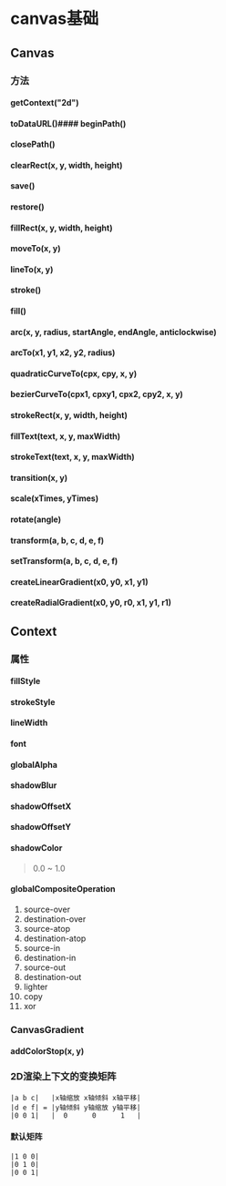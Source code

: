 # canvas基础

## Canvas

### 方法

#### getContext("2d")

#### toDataURL()#### beginPath()

#### closePath()

#### clearRect(x, y, width, height)

#### save()

#### restore()

#### fillRect(x, y, width, height)

#### moveTo(x, y)

#### lineTo(x, y)

#### stroke()

#### fill()

#### arc(x, y, radius, startAngle, endAngle, anticlockwise)

#### arcTo(x1, y1, x2, y2, radius)

#### quadraticCurveTo(cpx, cpy, x, y)

#### bezierCurveTo(cpx1, cpxy1, cpx2, cpy2, x, y)

#### strokeRect(x, y, width, height)

#### fillText(text, x, y, maxWidth)

#### strokeText(text, x, y, maxWidth)

#### transition(x, y)

#### scale(xTimes, yTimes)

#### rotate(angle)

#### transform(a, b, c, d, e, f)

#### setTransform(a, b, c, d, e, f)

#### createLinearGradient(x0, y0, x1, y1)

#### createRadialGradient(x0, y0, r0, x1, y1, r1)

## Context

### 属性

#### fillStyle

#### strokeStyle

#### lineWidth

#### font

#### globalAlpha

#### shadowBlur

#### shadowOffsetX

#### shadowOffsetY

#### shadowColor

> 0.0 ~ 1.0

#### globalCompositeOperation

1. source-over
2. destination-over
3. source-atop
4. destination-atop
5. source-in
6. destination-in
7. source-out
8. destination-out
9. lighter
10. copy
11. xor

### CanvasGradient

#### addColorStop(x, y)

### 2D渲染上下文的变换矩阵

``` text
|a b c|   |x轴缩放 x轴倾斜 x轴平移|
|d e f| = |y轴倾斜 y轴缩放 y轴平移|
|0 0 1|   |  0      0      1   |
```

#### 默认矩阵

``` text
|1 0 0|
|0 1 0|
|0 0 1|
```
